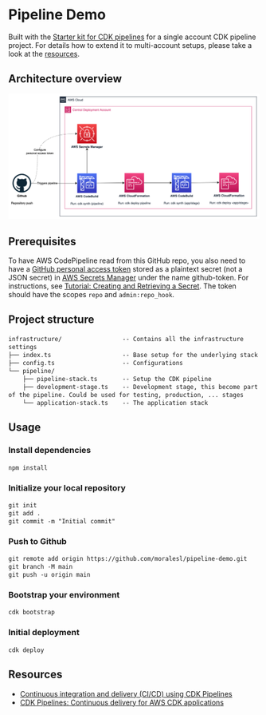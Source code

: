 # Pipeline Demo

Built with the [Starter kit for CDK pipelines](https://github.com/moralesl/cdk-pipeline-starter-kit) for a single account CDK pipeline project.
For details how to extend it to multi-account setups, please take a look at the [resources](#resources).

## Architecture overview
![CDK Pipeline architecture overview](img/Architecture-Overview.png)

## Prerequisites
To have AWS CodePipeline read from this GitHub repo, you also need to have a [GitHub personal access token](https://docs.github.com/en/authentication/keeping-your-account-and-data-secure/creating-a-personal-access-token) stored as a plaintext secret (not a JSON secret) in [AWS Secrets Manager](https://aws.amazon.com/secrets-manager/) under the name github-token. For instructions, see [Tutorial: Creating and Retrieving a Secret](https://docs.aws.amazon.com/secretsmanager/latest/userguide/tutorials_basic.html). The token should have the scopes `repo` and `admin:repo_hook`.

## Project structure
```
infrastructure/                 -- Contains all the infrastructure settings
├── index.ts                    -- Base setup for the underlying stack
├── config.ts                   -- Configurations
└── pipeline/
    ├── pipeline-stack.ts       -- Setup the CDK pipeline
    ├── development-stage.ts    -- Development stage, this become part of the pipeline. Could be used for testing, production, ... stages
    └── application-stack.ts    -- The application stack
```

## Usage
### Install dependencies
```
npm install
```

### Initialize your local repository
```
git init
git add .
git commit -m "Initial commit"
```

### Push to Github
```
git remote add origin https://github.com/moralesl/pipeline-demo.git
git branch -M main
git push -u origin main
```

### Bootstrap your environment
```
cdk bootstrap
```

### Initial deployment
```
cdk deploy
```


## Resources
* [Continuous integration and delivery (CI/CD) using CDK Pipelines](https://docs.aws.amazon.com/cdk/v2/guide/cdk_pipeline.html)
* [CDK Pipelines: Continuous delivery for AWS CDK applications](https://aws.amazon.com/blogs/developer/cdk-pipelines-continuous-delivery-for-aws-cdk-applications/)
